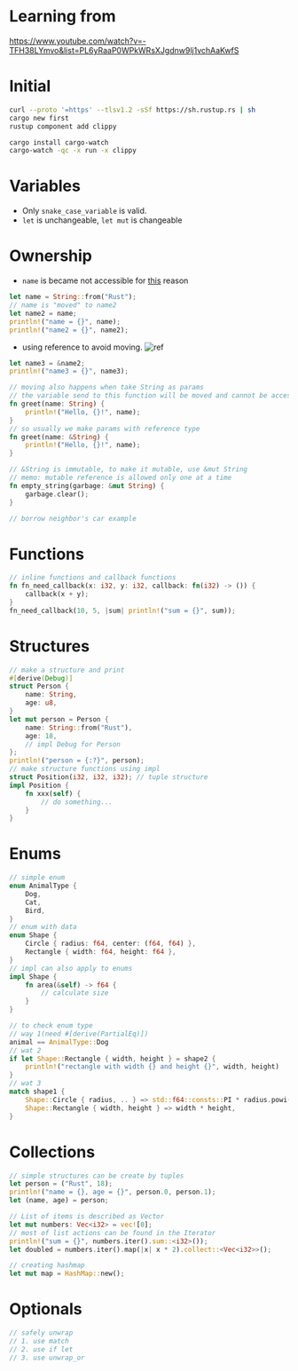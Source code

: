 # Learning from

https://www.youtube.com/watch?v=-TFH38LYmvo&list=PL6yRaaP0WPkWRsXJgdnw9lj1vchAaKwfS

# Initial

```bash
curl --proto '=https' --tlsv1.2 -sSf https://sh.rustup.rs | sh
cargo new first
rustup component add clippy

cargo install cargo-watch
cargo-watch -qc -x run -x clippy
```

# Variables

- Only `snake_case_variable` is valid.
- `let` is unchangeable, `let mut` is changeable

# Ownership

- `name` is became not accessible for [this](https://doc.rust-lang.org/book/ch04-01-what-is-ownership.html#memory-and-allocation) reason

```rust
let name = String::from("Rust");
// name is "moved" to name2
let name2 = name;
println!("name = {}", name);
println!("name2 = {}", name2);
```

- using reference to avoid moving. ![ref](https://doc.rust-lang.org/book/img/trpl04-05.svg)

```rust
let name3 = &name2;
println!("name3 = {}", name3);

// moving also happens when take String as params
// the variable send to this function will be moved and cannot be accessed again
fn greet(name: String) {
    println!("Hello, {}!", name);
}
// so usually we make params with reference type
fn greet(name: &String) {
    println!("Hello, {}!", name);
}

// &String is immutable, to make it mutable, use &mut String
// memo: mutable reference is allowed only one at a time
fn empty_string(garbage: &mut String) {
    garbage.clear();
}

// borrow neighbor's car example
```

# Functions

```rust
// inline functions and callback functions
fn fn_need_callback(x: i32, y: i32, callback: fn(i32) -> ()) {
    callback(x + y);
}
fn_need_callback(10, 5, |sum| println!("sum = {}", sum));
```

# Structures
```rust
// make a structure and print
#[derive(Debug)]
struct Person {
    name: String,
    age: u8,
}
let mut person = Person {
    name: String::from("Rust"),
    age: 18,
    // impl Debug for Person
};
println!("person = {:?}", person);
// make structure functions using impl
struct Position(i32, i32, i32); // tuple structure
impl Position {
    fn xxx(self) {
        // do something...
    }
}
```

# Enums
```rust
// simple enum
enum AnimalType {
    Dog,
    Cat,
    Bird,
}
// enum with data
enum Shape {
    Circle { radius: f64, center: (f64, f64) },
    Rectangle { width: f64, height: f64 },
}
// impl can also apply to enums
impl Shape {
    fn area(&self) -> f64 {
        // calculate size
    }
}

// to check enum type
// way 1(need #[derive(PartialEq)])
animal == AnimalType::Dog
// wat 2
if let Shape::Rectangle { width, height } = shape2 {
    println!("rectangle with width {} and height {}", width, height)
}
// wat 3
match shape1 {
    Shape::Circle { radius, .. } => std::f64::consts::PI * radius.powi(2),
    Shape::Rectangle { width, height } => width * height,
}
```

# Collections
```rust
// simple structures can be create by tuples
let person = ("Rust", 18);
println!("name = {}, age = {}", person.0, person.1);
let (name, age) = person;

// List of items is described as Vector
let mut numbers: Vec<i32> = vec![0];
// most of list actions can be found in the Iterator 
println!("sum = {}", numbers.iter().sum::<i32>());
let doubled = numbers.iter().map(|x| x * 2).collect::<Vec<i32>>();

// creating hashmap
let mut map = HashMap::new();
```

# Optionals
```rust
// safely unwrap
// 1. use match
// 2. use if let
// 3. use unwrap_or
```